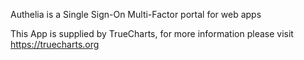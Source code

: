 Authelia is a Single Sign-On Multi-Factor portal for web apps

This App is supplied by TrueCharts, for more information please visit https://truecharts.org
